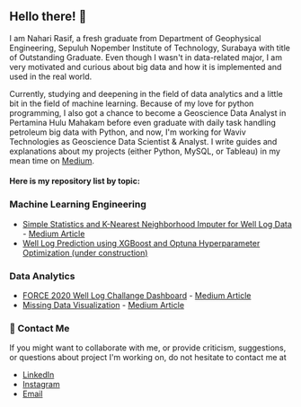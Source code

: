 ## Hello there! 👋 
I am Nahari Rasif, a fresh graduate from Department of Geophysical Engineering, Sepuluh Nopember Institute of Technology, Surabaya with title of Outstanding Graduate. Even though I wasn't in data-related major, I am very motivated and curious about big data and how it is implemented and used in the real world. 

Currently, studying and deepening in the field of data analytics and a little bit in the field of machine learning. Because of my love for python programming, I also got a chance to become a Geoscience Data Analyst in Pertamina Hulu Mahakam before even graduate with daily task handling petroleum big data with Python, and now, I'm working for Waviv Technologies as Geoscience Data Scientist & Analyst. I write guides and explanations about my projects (either Python, MySQL, or Tableau) in my mean time on [Medium](https://medium.com/@naharirasif).

#### Here is my repository list by topic:

### Machine Learning Engineering
- [Simple Statistics and K-Nearest Neighborhood Imputer for Well Log Data](https://github.com/nrasif/KMeans-Imputation-WellLogs) - [Medium Article](https://medium.com/@naharirasif/imputing-missing-well-log-data-values-with-simple-statistics-and-knn-imputer-58c7343d3163)
- [Well Log Prediction using XGBoost and Optuna Hyperparameter Optimization (under construction)](https://github.com/nrasif/DTlog-Prediction-MachineLearning-Thesis)

### Data Analytics
- [FORCE 2020 Well Log Challange Dashboard](https://github.com/nrasif/Dashboard-Force2020-WellLogChallange) - [Medium Article](https://medium.com/@naharirasif/a-concise-guide-to-plotly-and-dash-for-well-log-dashboard-ad86b8f5c615)
- [Missing Data Visualization](https://github.com/nrasif/Missing-Data-Visualization-Study-Case) - [Medium Article](https://medium.com/@naharirasif/imputing-missing-well-log-data-values-with-simple-statistics-and-knn-imputer-58c7343d3163)

### :speech_balloon: Contact Me

If you might want to collaborate with me, or provide criticism, suggestions, or questions about project I'm working on, do not hesitate to contact me at
- [LinkedIn](https://www.linkedin.com/in/naharirasif/)
- [Instagram](https://www.instagram.com/naharirasif/)
- [Email](mailto:naharirasif18@gmail.com)
